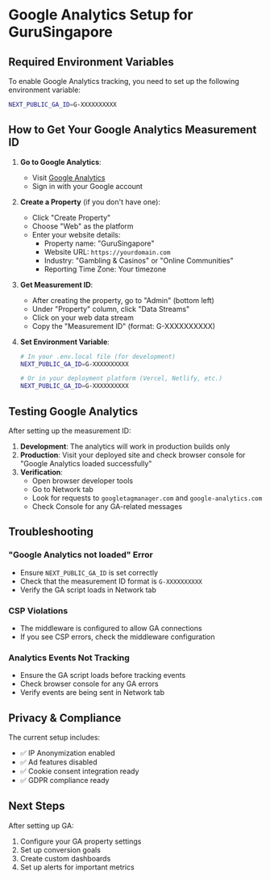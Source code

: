 # Google Analytics Setup for GuruSingapore

## Required Environment Variables

To enable Google Analytics tracking, you need to set up the following environment variable:

```bash
NEXT_PUBLIC_GA_ID=G-XXXXXXXXXX
```

## How to Get Your Google Analytics Measurement ID

1. **Go to Google Analytics**:
   - Visit [Google Analytics](https://analytics.google.com/)
   - Sign in with your Google account

2. **Create a Property** (if you don't have one):
   - Click "Create Property"
   - Choose "Web" as the platform
   - Enter your website details:
     - Property name: "GuruSingapore"
     - Website URL: `https://yourdomain.com`
     - Industry: "Gambling & Casinos" or "Online Communities"
     - Reporting Time Zone: Your timezone

3. **Get Measurement ID**:
   - After creating the property, go to "Admin" (bottom left)
   - Under "Property" column, click "Data Streams"
   - Click on your web data stream
   - Copy the "Measurement ID" (format: G-XXXXXXXXXX)

4. **Set Environment Variable**:
   ```bash
   # In your .env.local file (for development)
   NEXT_PUBLIC_GA_ID=G-XXXXXXXXXX

   # Or in your deployment platform (Vercel, Netlify, etc.)
   NEXT_PUBLIC_GA_ID=G-XXXXXXXXXX
   ```

## Testing Google Analytics

After setting up the measurement ID:

1. **Development**: The analytics will work in production builds only
2. **Production**: Visit your deployed site and check browser console for "Google Analytics loaded successfully"
3. **Verification**:
   - Open browser developer tools
   - Go to Network tab
   - Look for requests to `googletagmanager.com` and `google-analytics.com`
   - Check Console for any GA-related messages

## Troubleshooting

### "Google Analytics not loaded" Error
- Ensure `NEXT_PUBLIC_GA_ID` is set correctly
- Check that the measurement ID format is `G-XXXXXXXXXX`
- Verify the GA script loads in Network tab

### CSP Violations
- The middleware is configured to allow GA connections
- If you see CSP errors, check the middleware configuration

### Analytics Events Not Tracking
- Ensure the GA script loads before tracking events
- Check browser console for any GA errors
- Verify events are being sent in Network tab

## Privacy & Compliance

The current setup includes:
- ✅ IP Anonymization enabled
- ✅ Ad features disabled
- ✅ Cookie consent integration ready
- ✅ GDPR compliance ready

## Next Steps

After setting up GA:
1. Configure your GA property settings
2. Set up conversion goals
3. Create custom dashboards
4. Set up alerts for important metrics
